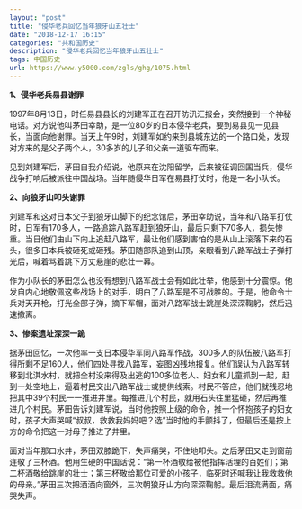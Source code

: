 ```yaml
---
layout: "post"
title: "侵华老兵回忆当年狼牙山五壮士"
date: "2018-12-17 16:15"
categories: "共和国历史"
description: "侵华老兵回忆当年狼牙山五壮士"
tags: 中国历史
url: https://www.y5000.com/zgls/ghg/1075.html
---
```






**1、侵华老兵易县谢罪**

1997年8月13日，时任易县县长的刘建军正在召开防汛汇报会，突然接到一个神秘电话。对方说他叫茅田幸助，是一位80岁的日本侵华老兵，要到易县见一见县长，当面向他谢罪。当天上午9时，刘建军如约来到县城东边的一个路口处，发现对方来的是父子两个人，30多岁的儿子和父亲一道驱车而来。

见到刘建军后，茅田自我介绍说，他原来在沈阳留学，后来被征调回国当兵，侵华战争打响后被派往中国战场。当年随侵华日军在易县打仗时，他是一名小队长。

**2、向狼牙山叩头谢罪**

刘建军和这对日本父子到狼牙山脚下的纪念馆后，茅田幸助说，当年和八路军打仗时，日军有170多人，一路追踪八路军赶到狼牙山，最后只剩下70多人，损失惨重。当日他们由山下向上追赶八路军，最让他们感到害怕的是从山上滚落下来的石头，很多日本兵被砸死或砸残。茅田随部队追到山顶，亲眼看到八路军战士子弹打光后，喊着骂着跳下万丈悬崖的悲壮一幕。

作为小队长的茅田怎么也没有想到八路军战士会有如此壮举，他感到十分震惊。他发自内心地敬佩这些战场上的对手，明白了八路军是不可战胜的。于是，他命令士兵对天开枪，打光全部子弹，摘下军帽，面对八路军战士跳崖处深深鞠躬，然后迅速撤离。

**3、惨案遗址深深一跪**

据茅田回忆，一次他率一支日本侵华军同八路军作战，300多人的队伍被八路军打得所剩不足160人，他们四处寻找八路军，妄图凶残地报复。他们误认为八路军转移到北淇水村，就把全村没来得及出逃的100多位老人、妇女和儿童抓到一起，赶到一处空地上，逼着村民交出八路军战士或提供线索。村民不答应，他们就残忍地把其中39个村民一一推进井里。每推进几个村民，就用石头往里猛砸，然后再推进几个村民。茅田告诉刘建军说，当时他按照上级的命令，推一个怀抱孩子的妇女时，孩子大声哭喊“叔叔，救救我妈妈吧？选”当时他的手颤抖了，但最后还是按上方的命令把这一对母子推进了井里。

面对当年那口水井，茅田双膝跪下，失声痛哭，不住地叩头。之后茅田又走到窗前连敬了三杯酒。他用生硬的中国话说：“第一杯酒敬给被他指挥活埋的百姓们；第二杯酒敬给跳崖的壮士；第三杯敬给那位可爱的小孩子，临死时还喊我让我救救他的母亲。”茅田三次把酒洒向窗外，三次朝狼牙山方向深深鞠躬。最后泪流满面，痛哭失声。
